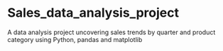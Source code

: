 # Sales_data_analysis_project
A data analysis project uncovering sales trends by quarter and product category using Python, pandas and matplotlib
